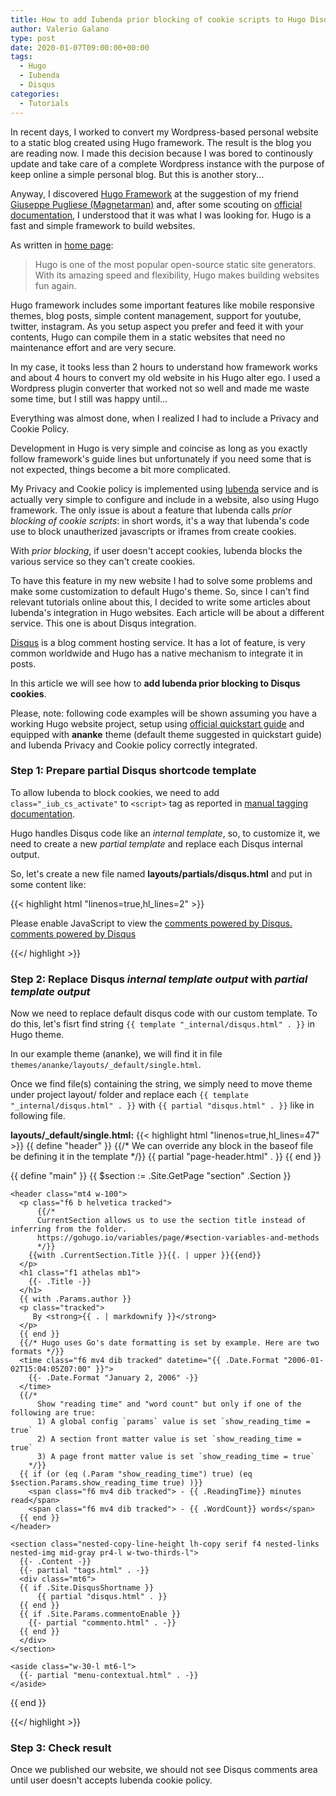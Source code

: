 ```yaml
---
title: How to add Iubenda prior blocking of cookie scripts to Hugo Disqus shortcode 
author: Valerio Galano
type: post
date: 2020-01-07T09:00:00+00:00
tags: 
  - Hugo
  - Iubenda
  - Disqus
categories:
  - Tutorials
---
```


In recent days, I worked to convert my Wordpress-based personal website to a static blog created using Hugo framework. The result is the blog you are reading now. I made this decision because I was bored to continously update and take care of a complete Wordpress instance with the purpose of keep online a simple personal blog. But this is another story...

Anyway, I discovered [Hugo Framework][1] at the suggestion of my friend [Giuseppe Pugliese (Magnetarman)][8] and, after some scouting on [official documentation][2], I understood that it was what I was looking for. Hugo is a fast and simple framework to build websites.

As written in [home page][1]:

> Hugo is one of the most popular open-source static site generators. With its amazing speed and flexibility, Hugo makes building websites fun again.

Hugo framework includes some important features like mobile responsive themes, blog posts, simple content management, support for youtube, twitter, instagram. As you setup aspect you prefer and feed it with your contents, Hugo can compile them in a static websites that need no maintenance effort and are very secure.

In my case, it tooks less than 2 hours to understand how framework works and about 4 hours to convert my old website in his Hugo alter ego. I used a Wordpress plugin converter that worked not so well and made me waste some time, but I still was happy until...

Everything was almost done, when I realized I had to include a Privacy and Cookie Policy.

Development in Hugo is very simple and coincise as long as you exactly follow framework's guide lines but unfortunately if you need some that is not expected, things become a bit more complicated.

My Privacy and Cookie policy is implemented using [Iubenda][5] service and is actually very simple to configure and include in a website, also using Hugo framework. The only issue is about a feature that Iubenda calls _prior blocking of cookie scripts_: in short words, it's a way that Iubenda's code use to block unautherized javascripts or iframes from create cookies.

With *prior blocking*, if user doesn't accept cookies, Iubenda blocks the various service so they can't create cookies.

To have this feature in my new website I had to solve some problems and make some customization to default Hugo's theme. So, since I can't find relevant tutorials online about this, I decided to write some articles about Iubenda's integration in Hugo websites. Each article will be about a different service. This one is about Disqus integration. 

[Disqus][7] is a blog comment hosting service. It has a lot of feature, is very common worldwide and Hugo has a native mechanism to integrate it in posts.

In this article we will see how to **add Iubenda prior blocking to Disqus cookies**.

Please, note: following code examples will be shown assuming you have a working Hugo website project, setup using [official quickstart guide][4] and equipped with **ananke** theme (default theme suggested in quickstart guide) and Iubenda Privacy and Cookie policy correctly integrated.

### Step 1: Prepare partial Disqus shortcode template
To allow Iubenda to block cookies, we need to add `class="_iub_cs_activate"` to `<script>` tag as reported in [manual tagging documentation][6]. 

Hugo handles Disqus code like an _internal template_, so, to customize it, we need to create a new _partial template_ and replace each Disqus internal output.

So, let's create a new file named **layouts/partials/disqus.html** and put in some content like:

{{< highlight html "linenos=true,hl_lines=2" >}}

<div id="disqus_thread"></div>
<script type="text/plain" class="_iub_cs_activate" data-iub-purposes="3">

(function() {
    // Don't ever inject Disqus on localhost--it creates unwanted
    // discussions from 'localhost:1313' on your Disqus account...
    if (window.location.hostname == "localhost")
        return;

    var dsq = document.createElement('script'); dsq.type = 'text/javascript'; dsq.async = true;
    var disqus_shortname = '{{ .Site.DisqusShortname }}';
    dsq.src = '//' + disqus_shortname + '.disqus.com/embed.js';
    (document.getElementsByTagName('head')[0] || document.getElementsByTagName('body')[0]).appendChild(dsq);
})();
</script>
<noscript>Please enable JavaScript to view the <a href="https://disqus.com/?ref_noscript">comments powered by Disqus.</a></noscript>
<a href="https://disqus.com/" class="dsq-brlink">comments powered by <span class="logo-disqus">Disqus</span></a>

{{</ highlight >}}

### Step 2: Replace Disqus _internal template output_ with _partial template output_

Now we need to replace default disqus code with our custom template. To do this, let's fisrt find string `{{ template "_internal/disqus.html" . }}` in Hugo theme.

In our example theme (ananke), we will find it in file `themes/ananke/layouts/_default/single.html`.

Once we find file(s) containing the string, we simply need to move theme under project layout/ folder and replace each `{{ template "_internal/disqus.html" . }}` with `{{ partial "disqus.html" . }}` like in following file.

**layouts/_default/single.html:**
{{< highlight html "linenos=true,hl_lines=47" >}}
{{ define "header" }}
   {{/* We can override any block in the baseof file be defining it in the template */}}
  {{ partial "page-header.html" . }}
{{ end }}

{{ define "main" }}
  {{ $section := .Site.GetPage "section" .Section }}
  <article class="flex-l flex-wrap justify-between mw8 center ph3">

    <header class="mt4 w-100">
      <p class="f6 b helvetica tracked">
          {{/*
          CurrentSection allows us to use the section title instead of inferring from the folder.
          https://gohugo.io/variables/page/#section-variables-and-methods
          */}}
        {{with .CurrentSection.Title }}{{. | upper }}{{end}}
      </p>
      <h1 class="f1 athelas mb1">
        {{- .Title -}}
      </h1>
      {{ with .Params.author }}
      <p class="tracked">
         By <strong>{{ . | markdownify }}</strong>
      </p>
      {{ end }}
      {{/* Hugo uses Go's date formatting is set by example. Here are two formats */}}
      <time class="f6 mv4 dib tracked" datetime="{{ .Date.Format "2006-01-02T15:04:05Z07:00" }}">
        {{- .Date.Format "January 2, 2006" -}}
      </time>
      {{/*
          Show "reading time" and "word count" but only if one of the following are true:
          1) A global config `params` value is set `show_reading_time = true`
          2) A section front matter value is set `show_reading_time = true`
          3) A page front matter value is set `show_reading_time = true`
        */}}
      {{ if (or (eq (.Param "show_reading_time") true) (eq $section.Params.show_reading_time true) )}}
        <span class="f6 mv4 dib tracked"> - {{ .ReadingTime}} minutes read</span>
        <span class="f6 mv4 dib tracked"> - {{ .WordCount}} words</span>
      {{ end }}
    </header>

    <section class="nested-copy-line-height lh-copy serif f4 nested-links nested-img mid-gray pr4-l w-two-thirds-l">
      {{- .Content -}}
      {{- partial "tags.html" . -}}
      <div class="mt6">
      {{ if .Site.DisqusShortname }}
          {{ partial "disqus.html" . }}
      {{ end }}
      {{ if .Site.Params.commentoEnable }}
        {{- partial "commento.html" . -}}
      {{ end }}
      </div>
    </section>

    <aside class="w-30-l mt6-l">
      {{- partial "menu-contextual.html" . -}}
    </aside>

  </article>
{{ end }}

{{</ highlight >}}

### Step 3: Check result

Once we published our website, we should not see Disqus comments area until user doesn't accepts Iubenda cookie policy.

[1]: https://gohugo.io/
[2]: https://gohugo.io/documentation/
[3]: https://gohugo.io/templates/internal/
[4]: https://gohugo.io/getting-started/quick-start/
[5]: https://www.iubenda.com/
[6]: https://www.iubenda.com/en/help/3081-prior-blocking-of-cookie-scripts#manual-tagging
[7]: https://disqus.com/
[8]: https://www.magnetarman.com/
